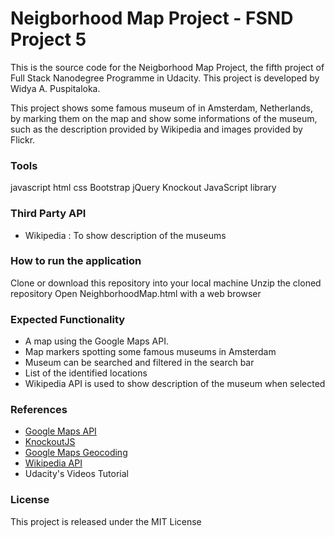 # Neigborhood Map Project - FSND Project 5

This is the source code for the Neigborhood Map Project, the fifth project of Full Stack Nanodegree Programme in Udacity. This project is developed by Widya A. Puspitaloka.

This project shows some famous museum of in Amsterdam, Netherlands, by marking them on the map and show some informations of the museum, such as the description provided by Wikipedia and images provided by Flickr.

### Tools

javascript
html
css
Bootstrap
jQuery
Knockout JavaScript library

### Third Party API
- Wikipedia : To show description of the museums


### How to run the application

Clone or download this repository into your local machine
Unzip the cloned repository
Open NeighborhoodMap.html with a web browser

### Expected Functionality
- A map  using the Google Maps API.
- Map markers spotting some famous museums in Amsterdam
- Museum can be searched and filtered in the search bar
- List of the identified locations
- Wikipedia API is used to show description of the museum when selected


### References

- [Google Maps API](https://developers.google.com/maps/documentation/javascript/)
- [KnockoutJS](http://knockoutjs.com/documentation/introduction.html)
- [Google Maps Geocoding](https://developers.google.com/maps/documentation/geocoding/intro)
- [Wikipedia API](https://www.mediawiki.org/wiki/API:Main_page)
- Udacity's Videos Tutorial


### License

This project is released under the MIT License
